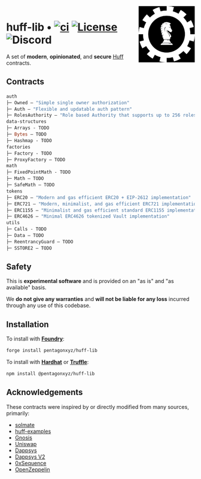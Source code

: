 <img align="right" width="150" height="150" top="100" src="./assets/huff.jpg">

# huff-lib • [![ci](https://github.com/pentagonxyz/huff-lib/actions/workflows/ci.yaml/badge.svg)](https://github.com/pentagonxyz/huff-lib/actions/workflows/ci.yaml) [![License](https://img.shields.io/badge/License-Apache_2.0-blue.svg)](https://opensource.org/licenses/Apache-2.0) ![Discord](https://img.shields.io/discord/980519274600882306)

A set of **modern**, **opinionated**, and **secure** [Huff](https://github.com/huff-language) contracts.

## Contracts

```ml
auth
├─ Owned — "Simple single owner authorization"
├─ Auth — "Flexible and updatable auth pattern"
├─ RolesAuthority — "Role based Authority that supports up to 256 roles"
data-structures
├─ Arrays - TODO
├─ Bytes — TODO
├─ Hashmap - TODO
factories
├─ Factory - TODO
├─ ProxyFactory — TODO
math
├─ FixedPointMath - TODO
├─ Math — TODO
├─ SafeMath — TODO
tokens
├─ ERC20 — "Modern and gas efficient ERC20 + EIP-2612 implementation"
├─ ERC721 — "Modern, minimalist, and gas efficient ERC721 implementation"
├─ ERC1155 — "Minimalist and gas efficient standard ERC1155 implementation"
├─ ERC4626 — "Minimal ERC4626 tokenized Vault implementation"
utils
├─ Calls - TODO
├─ Data — TODO
├─ ReentrancyGuard — TODO
├─ SSTORE2 — TODO
```

## Safety

This is **experimental software** and is provided on an "as is" and "as available" basis.

We **do not give any warranties** and **will not be liable for any loss** incurred through any use of this codebase.

## Installation

To install with [**Foundry**](https://github.com/foundry-rs/foundry):

```sh
forge install pentagonxyz/huff-lib
```

To install with [**Hardhat**](https://github.com/nomiclabs/hardhat) or [**Truffle**](https://github.com/trufflesuite/truffle):

```sh
npm install @pentagonxyz/huff-lib
```

## Acknowledgements

These contracts were inspired by or directly modified from many sources, primarily:

- [solmate](https://github.com/Rari-Capital/solmate)
- [huff-examples](https://github.com/huff-language/huff-examples)
- [Gnosis](https://github.com/gnosis/gp-v2-contracts)
- [Uniswap](https://github.com/Uniswap/uniswap-lib)
- [Dappsys](https://github.com/dapphub/dappsys)
- [Dappsys V2](https://github.com/dapp-org/dappsys-v2)
- [0xSequence](https://github.com/0xSequence)
- [OpenZeppelin](https://github.com/OpenZeppelin/openzeppelin-contracts)

